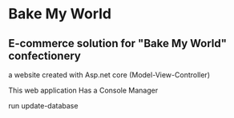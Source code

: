 # Bake My World

## E-commerce solution for "Bake My World" confectionery

a website created with Asp.net core (Model-View-Controller)

This web application Has a Console Manager

run update-database
